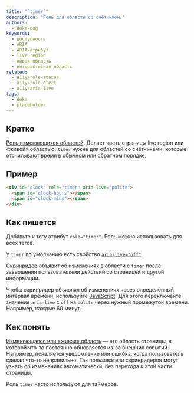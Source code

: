 ```yaml
---
title: "`timer`"
description: "Роль для области со счётчиком."
authors:
  - doka-dog
keywords:
  - доступность
  - ARIA
  - ARIA-атрибут
  - live region
  - живая область
  - интерактивная область
related:
  - a11y/role-status
  - a11y/role-alert
  - a11y/aria-live
tags:
  - doka
  - placeholder
---
```


## Кратко

[Роль изменяющихся областей](/a11y/aria-roles/#roli-izmenyayushchihsya-oblastey). Делает часть страницы live region или «живой» областью. `timer` нужна для областей со счётчиками, которые отсчитывают время в обычном или обратном порядке.

## Пример

```html
<div id="clock" role="timer" aria-live="polite">
  <span id="clock-hours"></span>
  <span id="clock-mins"></span>
</div>
```

## Как пишется

Добавьте к тегу атрибут `role="timer"`. Роль можно использовать для всех тегов.

У `timer` по умолчанию есть свойство [`aria-live="off"`](/a11y/aria-live/).

[Скринридер](/a11y/screenreaders/) объявит об изменениях в области с `timer` после завершения пользователями действий со страницей и другой информации.

Чтобы скринридер объявлял об изменениях через определённый интервал времени, используйте [JavaScript](/js/). Для этого переключайте значение `aria-live` c `off` на `polite` через нужный промежуток времени. Например, каждые 60 минут.

## Как понять

[Изменяющаяся или «живая» область](/a11y/live-region/) — это область страницы, в которой что-то постоянно обновляется из-за внешних событий. Например, появляется уведомление или ошибка, когда пользователь сделал что-то неправильно. Так пользователи скринридеров могут узнать об изменениях автоматически, без перехода к этой части страницы.

Роль `timer` часто используют для таймеров.

